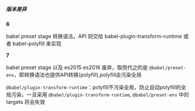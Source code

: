 ##### 版本差异

**6**

babel preset stage 转换语法，API 则交给 babel-plugin-transform-runtime 或者 babel-polyfill 来实现

**7**

babel preset stage 以及 es2015 es2016 废弃，取而代之的是 `@babel/preset-env`，即转换语法也提供API转换(polyfill),polyfill会污染全局

`@babel/plugin-transform-runtime`：polyfill不污染全局，防止自动polyfill的全局污染，一旦采用 `@babel/plugin-transform-runtime`, `@babel/preset-env` 中的 targets 将会失效